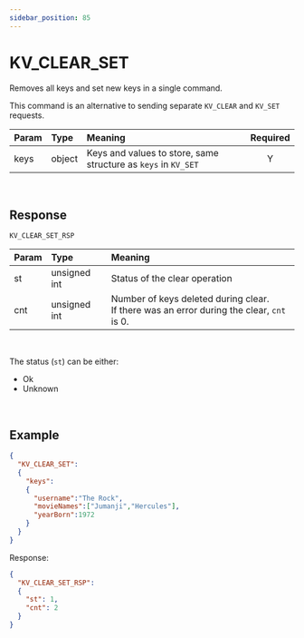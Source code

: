 ```yaml
---
sidebar_position: 85
---
```


# KV_CLEAR_SET
Removes all keys and set new keys in a single command.

This command is an alternative to sending separate `KV_CLEAR` and `KV_SET` requests.


|Param|Type|Meaning|Required|
|:---|:---|:---|:---:|
|keys|object|Keys and values to store, same structure as `keys` in `KV_SET`|Y|

<br/>

## Response

`KV_CLEAR_SET_RSP`


|Param|Type|Meaning|
|:---|:---|:---|
|st|unsigned int|Status of the clear operation|
|cnt|unsigned int|Number of keys deleted during clear. <br/>If there was an error during the clear, `cnt` is 0.|

<br/>

The status (`st`) can be either:

- Ok
- Unknown


<br/>

## Example

```json title="Clear and set new keys"
{
  "KV_CLEAR_SET":
  {
    "keys":
    {
      "username":"The Rock",
      "movieNames":["Jumanji","Hercules"],
      "yearBorn":1972
    }
  }
}
```

Response:

```json title="Response includes status for each key set"
{
  "KV_CLEAR_SET_RSP":
  {
    "st": 1,
    "cnt": 2
  }
}
```
